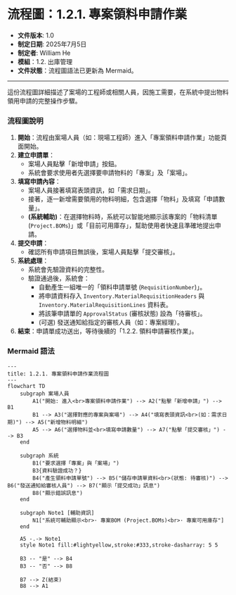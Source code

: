 # 流程圖：1.2.1. 專案領料申請作業

* **文件版本**: 1.0
* **制定日期**: 2025年7月5日
* **制定者**: William He
* **模組**：1.2. 出庫管理
* **文件狀態**：流程圖語法已更新為 Mermaid。

---

這份流程圖詳細描述了案場的工程師或相關人員，因施工需要，在系統中提出物料領用申請的完整操作步驟。

### 流程圖說明

1.  **開始**：流程由案場人員（如：現場工程師）進入「專案領料申請作業」功能頁面開始。
2.  **建立申請單**：
    * 案場人員點擊「新增申請」按鈕。
    * 系統會要求使用者先選擇要申請物料的「專案」及「案場」。
3.  **填寫申請內容**：
    * 案場人員接著填寫表頭資訊，如「需求日期」。
    * 接著，逐一新增需要領用的物料明細，包含選擇「物料」及填寫「申請數量」。
    * **(系統輔助)**：在選擇物料時，系統可以智能地顯示該專案的「物料清單 (`Project.BOMs`)」或「目前可用庫存」，幫助使用者快速且準確地提出申請。
4.  **提交申請**：
    * 確認所有申請項目無誤後，案場人員點擊「提交審核」。
5.  **系統處理**：
    * 系統會先驗證資料的完整性。
    * 驗證通過後，系統會：
        * 自動產生一組唯一的「領料申請單號 (`RequisitionNumber`)」。
        * 將申請資料存入 `Inventory.MaterialRequisitionHeaders` 與 `Inventory.MaterialRequisitionLines` 資料表。
        * 將該筆申請單的 `ApprovalStatus` (審核狀態) 設為「待審核」。
        * (可選) 發送通知給指定的審核人員（如：專案經理）。
6.  **結束**：申請單成功送出，等待後續的「1.2.2. 領料申請審核作業」。

### Mermaid 語法

```mermaid
---
title: 1.2.1. 專案領料申請作業流程圖
---
flowchart TD
    subgraph 案場人員
        A1("開始: 進入<br>專案領料申請作業") --> A2("點擊「新增申請」") --> B1
        B1 --> A3("選擇對應的專案與案場") --> A4("填寫表頭資訊<br>(如：需求日期)") --> A5("新增物料明細")
        A5 --> A6("選擇物料並<br>填寫申請數量") --> A7("點擊「提交審核」") --> B3
    end

    subgraph 系統
        B1("要求選擇「專案」與「案場」")
        B3{資料驗證成功？}
        B4("產生領料申請單號") --> B5("儲存申請單資料<br>(狀態: 待審核)") --> B6("發送通知給審核人員") --> B7("顯示「提交成功」訊息")
        B8("顯示錯誤訊息")
    end
    
    subgraph Note1 [輔助資訊]
        N1["系統可輔助顯示<br>· 專案BOM (Project.BOMs)<br>· 專案可用庫存"]
    end
    
    A5 -.-> Note1
    style Note1 fill:#lightyellow,stroke:#333,stroke-dasharray: 5 5

    B3 -- "是" --> B4
    B3 -- "否" --> B8

    B7 --> Z(結束)
    B8 --> A1